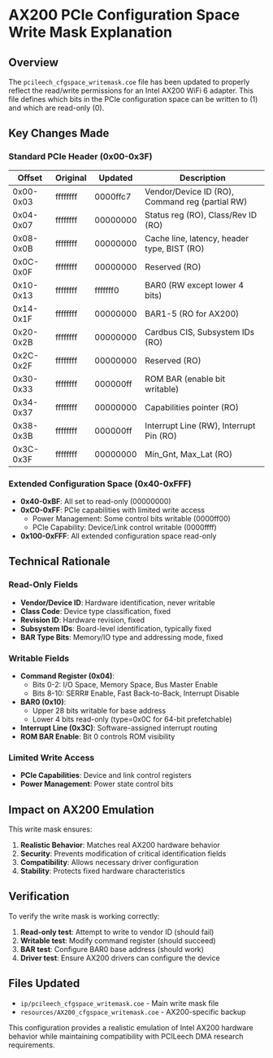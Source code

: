 # AX200 PCIe Configuration Space Write Mask Explanation

## Overview

The `pcileech_cfgspace_writemask.coe` file has been updated to properly reflect the read/write permissions for an Intel AX200 WiFi 6 adapter. This file defines which bits in the PCIe configuration space can be written to (1) and which are read-only (0).

## Key Changes Made

### Standard PCIe Header (0x00-0x3F)

| Offset | Original | Updated | Description |
|--------|----------|---------|-------------|
| 0x00-0x03 | ffffffff | 0000ffc7 | Vendor/Device ID (RO), Command reg (partial RW) |
| 0x04-0x07 | ffffffff | 00000000 | Status reg (RO), Class/Rev ID (RO) |
| 0x08-0x0B | ffffffff | 00000000 | Cache line, latency, header type, BIST (RO) |
| 0x0C-0x0F | ffffffff | 00000000 | Reserved (RO) |
| 0x10-0x13 | ffffffff | fffffff0 | BAR0 (RW except lower 4 bits) |
| 0x14-0x1F | ffffffff | 00000000 | BAR1-5 (RO for AX200) |
| 0x20-0x2B | ffffffff | 00000000 | Cardbus CIS, Subsystem IDs (RO) |
| 0x2C-0x2F | ffffffff | 00000000 | Reserved (RO) |
| 0x30-0x33 | ffffffff | 000000ff | ROM BAR (enable bit writable) |
| 0x34-0x37 | ffffffff | 00000000 | Capabilities pointer (RO) |
| 0x38-0x3B | ffffffff | 000000ff | Interrupt Line (RW), Interrupt Pin (RO) |
| 0x3C-0x3F | ffffffff | 00000000 | Min_Gnt, Max_Lat (RO) |

### Extended Configuration Space (0x40-0xFFF)

- **0x40-0xBF**: All set to read-only (00000000)
- **0xC0-0xFF**: PCIe capabilities with limited write access
  - Power Management: Some control bits writable (0000ff00)
  - PCIe Capability: Device/Link control writable (0000ffff)
- **0x100-0xFFF**: All extended configuration space read-only

## Technical Rationale

### Read-Only Fields
- **Vendor/Device ID**: Hardware identification, never writable
- **Class Code**: Device type classification, fixed
- **Revision ID**: Hardware revision, fixed
- **Subsystem IDs**: Board-level identification, typically fixed
- **BAR Type Bits**: Memory/IO type and addressing mode, fixed

### Writable Fields
- **Command Register (0x04)**: 
  - Bits 0-2: I/O Space, Memory Space, Bus Master Enable
  - Bits 8-10: SERR# Enable, Fast Back-to-Back, Interrupt Disable
- **BAR0 (0x10)**: 
  - Upper 28 bits writable for base address
  - Lower 4 bits read-only (type=0x0C for 64-bit prefetchable)
- **Interrupt Line (0x3C)**: Software-assigned interrupt routing
- **ROM BAR Enable**: Bit 0 controls ROM visibility

### Limited Write Access
- **PCIe Capabilities**: Device and link control registers
- **Power Management**: Power state control bits

## Impact on AX200 Emulation

This write mask ensures:

1. **Realistic Behavior**: Matches real AX200 hardware behavior
2. **Security**: Prevents modification of critical identification fields
3. **Compatibility**: Allows necessary driver configuration
4. **Stability**: Protects fixed hardware characteristics

## Verification

To verify the write mask is working correctly:

1. **Read-only test**: Attempt to write to vendor ID (should fail)
2. **Writable test**: Modify command register (should succeed)
3. **BAR test**: Configure BAR0 base address (should work)
4. **Driver test**: Ensure AX200 drivers can configure the device

## Files Updated

- `ip/pcileech_cfgspace_writemask.coe` - Main write mask file
- `resources/AX200_cfgspace_writemask.coe` - AX200-specific backup

This configuration provides a realistic emulation of Intel AX200 hardware behavior while maintaining compatibility with PCILeech DMA research requirements.

